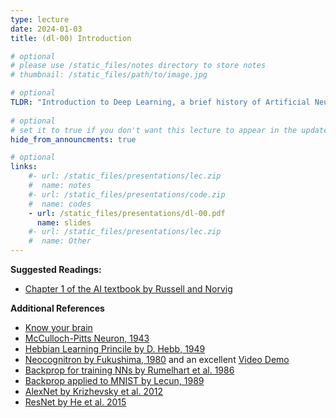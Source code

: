 ```yaml
---
type: lecture
date: 2024-01-03
title: (dl-00) Introduction

# optional
# please use /static_files/notes directory to store notes
# thumbnail: /static_files/path/to/image.jpg

# optional
TLDR: "Introduction to Deep Learning, a brief history of Artificial Neural Networks and logistics of this course."
  
# optional
# set it to true if you don't want this lecture to appear in the updates section
hide_from_announcments: true

# optional
links: 
    #- url: /static_files/presentations/lec.zip
    #  name: notes
    #- url: /static_files/presentations/code.zip
    #  name: codes
    - url: /static_files/presentations/dl-00.pdf
      name: slides
    #- url: /static_files/presentations/lec.zip
    #  name: Other
---
```


**Suggested Readings:**
- [Chapter 1 of the AI textbook by Russell and Norvig](https://people.engr.tamu.edu/guni/csce421/files/AI_Russell_Norvig.pdf)

**Additional References**
- [Know your brain](https://www.ninds.nih.gov/health-information/public-education/brain-basics/brain-basics-know-your-brain)
- [McCulloch-Pitts Neuron, 1943](https://www.cs.cmu.edu/~./epxing/Class/10715/reading/McCulloch.and.Pitts.pdf)
- [Hebbian Learning Princile by D. Hebb, 1949](https://pure.mpg.de/rest/items/item_2346268_3/component/file_2346267/content)
- [Neocognitron by Fukushima, 1980](https://www.rctn.org/bruno/public/papers/Fukushima1980.pdf) and an excellent [Video Demo](https://www.youtube.com/watch?v=KAazjZoiCd0)
- [Backprop for training NNs by Rumelhart et al. 1986](https://www.iro.umontreal.ca/~vincentp/ift3395/lectures/backprop_old.pdf)
- [Backprop applied to MNIST by Lecun, 1989](http://yann.lecun.com/exdb/publis/pdf/lecun-89e.pdf)
- [AlexNet by Krizhevsky et al. 2012](https://proceedings.neurips.cc/paper/2012/file/c399862d3b9d6b76c8436e924a68c45b-Paper.pdf)
- [ResNet by He et al. 2015](https://arxiv.org/abs/1512.03385)
